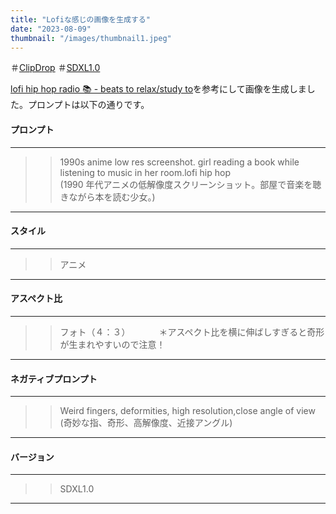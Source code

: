 ```yaml
---
title: "Lofiな感じの画像を生成する"
date: "2023-08-09"
thumbnail: "/images/thumbnail1.jpeg"
---
```


＃[ClipDrop](https://clipdrop.co/stable-diffusion)
＃[SDXL1.0](https://clipdrop.co/stable-diffusion)

[lofi hip hop radio 📚 - beats to relax/study to](https://www.youtube.com/watch?v=jfKfPfyJRdk)を参考にして画像を生成しました。プロンプトは以下の通りです。

#### プロンプト

---

> > 1990s anime low res screenshot. girl reading a book while listening to music in her room.lofi hip hop  
> > (1990 年代アニメの低解像度スクリーンショット。部屋で音楽を聴きながら本を読む少女。)

---

#### スタイル

---

> > アニメ

---

#### アスペクト比

---

> > フォト（４：３）
> > 　　　＊アスペクト比を横に伸ばしすぎると奇形が生まれやすいので注意！

---

#### ネガティブプロンプト

---

> > Weird fingers, deformities, high resolution,close angle of view  
> > (奇妙な指、奇形、高解像度、近接アングル)

---

#### バージョン

---

> > SDXL1.0

---
